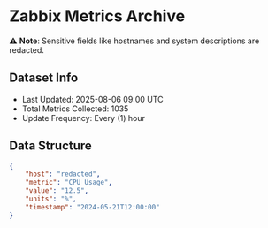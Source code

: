 # Zabbix Metrics Archive

⚠️ **Note**: Sensitive fields like hostnames and system descriptions are redacted.

## Dataset Info
- Last Updated: 2025-08-06 09:00 UTC
- Total Metrics Collected: 1035
- Update Frequency: Every (1) hour

## Data Structure
```json
{
    "host": "redacted",
    "metric": "CPU Usage",
    "value": "12.5",
    "units": "%",
    "timestamp": "2024-05-21T12:00:00"
}
```
